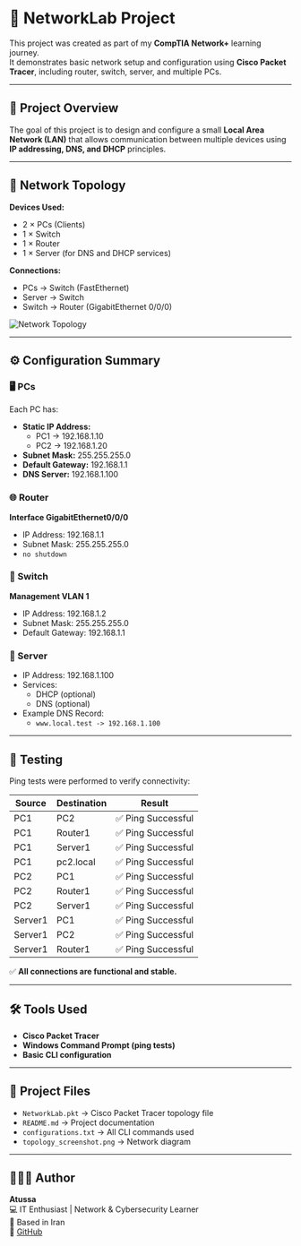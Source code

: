 # 🧠 NetworkLab Project

This project was created as part of my **CompTIA Network+** learning journey.  
It demonstrates basic network setup and configuration using **Cisco Packet Tracer**, including router, switch, server, and multiple PCs.

---

## 🎯 Project Overview

The goal of this project is to design and configure a small **Local Area Network (LAN)** that allows communication between multiple devices using **IP addressing, DNS, and DHCP** principles.

---

## 🧩 Network Topology

**Devices Used:**
- 2 × PCs (Clients)
- 1 × Switch
- 1 × Router
- 1 × Server (for DNS and DHCP services)

**Connections:**
- PCs → Switch (FastEthernet)
- Server → Switch
- Switch → Router (GigabitEthernet 0/0/0)

![Network Topology](topology_screenshot.png)

---

## ⚙️ Configuration Summary

### 🖥️ PCs
Each PC has:
- **Static IP Address:**  
  - PC1 → 192.168.1.10  
  - PC2 → 192.168.1.20
- **Subnet Mask:** 255.255.255.0
- **Default Gateway:** 192.168.1.1
- **DNS Server:** 192.168.1.100

### 🌐 Router
**Interface GigabitEthernet0/0/0**
- IP Address: 192.168.1.1
- Subnet Mask: 255.255.255.0
- `no shutdown`

### 🧠 Switch
**Management VLAN 1**
- IP Address: 192.168.1.2
- Subnet Mask: 255.255.255.0
- Default Gateway: 192.168.1.1

### 💾 Server
- IP Address: 192.168.1.100
- Services:  
  - DHCP (optional)  
  - DNS (optional)
- Example DNS Record:  
  - `www.local.test -> 192.168.1.100`

---

## 🧪 Testing

Ping tests were performed to verify connectivity:

| Source  | Destination | Result             |
|---------|------------|------------------|
| PC1     | PC2        | ✅ Ping Successful |
| PC1     | Router1    | ✅ Ping Successful |
| PC1     | Server1    | ✅ Ping Successful |
| PC1     | pc2.local  | ✅ Ping Successful |
| PC2     | PC1        | ✅ Ping Successful |
| PC2     | Router1    | ✅ Ping Successful |
| PC2     | Server1    | ✅ Ping Successful |
| Server1 | PC1        | ✅ Ping Successful |
| Server1 | PC2        | ✅ Ping Successful |
| Server1 | Router1    | ✅ Ping Successful |

✅ **All connections are functional and stable.**

---

## 🛠️ Tools Used
- **Cisco Packet Tracer**
- **Windows Command Prompt (ping tests)**
- **Basic CLI configuration**

---

## 📁 Project Files
- `NetworkLab.pkt` → Cisco Packet Tracer topology file  
- `README.md` → Project documentation  
- `configurations.txt` → All CLI commands used  
- `topology_screenshot.png` → Network diagram  

---

## 👩🏻‍💻 Author
**Atussa**  
💻 IT Enthusiast | Network & Cybersecurity Learner  
📍 Based in Iran  
🔗 [GitHub](https://github.com/odarkpxlo)
